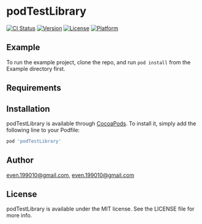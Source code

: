 # podTestLibrary

[![CI Status](https://img.shields.io/travis/even.199010@gmail.com/podTestLibrary.svg?style=flat)](https://travis-ci.org/even.199010@gmail.com/podTestLibrary)
[![Version](https://img.shields.io/cocoapods/v/podTestLibrary.svg?style=flat)](https://cocoapods.org/pods/podTestLibrary)
[![License](https://img.shields.io/cocoapods/l/podTestLibrary.svg?style=flat)](https://cocoapods.org/pods/podTestLibrary)
[![Platform](https://img.shields.io/cocoapods/p/podTestLibrary.svg?style=flat)](https://cocoapods.org/pods/podTestLibrary)

## Example

To run the example project, clone the repo, and run `pod install` from the Example directory first.

## Requirements

## Installation

podTestLibrary is available through [CocoaPods](https://cocoapods.org). To install
it, simply add the following line to your Podfile:

```ruby
pod 'podTestLibrary'
```

## Author

even.199010@gmail.com, even.199010@gmail.com

## License

podTestLibrary is available under the MIT license. See the LICENSE file for more info.

